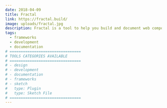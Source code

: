 ```yaml
---
date: 2018-04-09
title: Fractal
link: https://fractal.build/
image: uploads/fractal.jpg
description: Fractal is a tool to help you build and document web component libraries, and then integrate them into your projects. Fractal can be run from the command line or integrated into your project via its API.
tags:
  - frameworks
  - development
  - documentation
# ================================
# TOOLS CATEGORIES AVAILABLE
# ================================
# - design
# - development
# - documentation
# - frameworks
# - sketch
#   type: Plugin
#   type: Sketch File
# ================================
---
```

